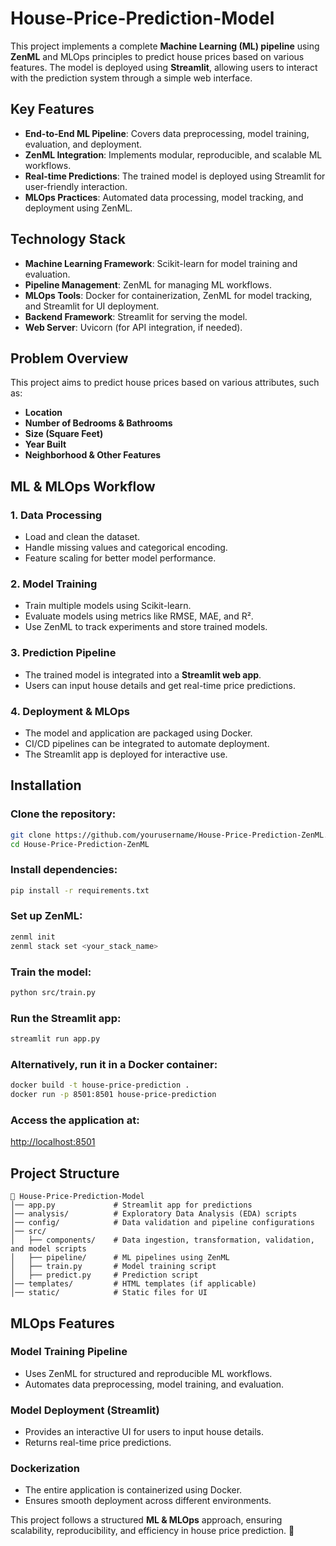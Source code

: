 # House-Price-Prediction-Model

This project implements a complete **Machine Learning (ML) pipeline** using **ZenML** and MLOps principles to predict house prices based on various features. The model is deployed using **Streamlit**, allowing users to interact with the prediction system through a simple web interface.

## Key Features
- **End-to-End ML Pipeline**: Covers data preprocessing, model training, evaluation, and deployment.
- **ZenML Integration**: Implements modular, reproducible, and scalable ML workflows.
- **Real-time Predictions**: The trained model is deployed using Streamlit for user-friendly interaction.
- **MLOps Practices**: Automated data processing, model tracking, and deployment using ZenML.

## Technology Stack
- **Machine Learning Framework**: Scikit-learn for model training and evaluation.
- **Pipeline Management**: ZenML for managing ML workflows.
- **MLOps Tools**: Docker for containerization, ZenML for model tracking, and Streamlit for UI deployment.
- **Backend Framework**: Streamlit for serving the model.
- **Web Server**: Uvicorn (for API integration, if needed).

## Problem Overview
This project aims to predict house prices based on various attributes, such as:
- **Location**
- **Number of Bedrooms & Bathrooms**
- **Size (Square Feet)**
- **Year Built**
- **Neighborhood & Other Features**

## ML & MLOps Workflow
### 1. Data Processing
- Load and clean the dataset.
- Handle missing values and categorical encoding.
- Feature scaling for better model performance.

### 2. Model Training
- Train multiple models using Scikit-learn.
- Evaluate models using metrics like RMSE, MAE, and R².
- Use ZenML to track experiments and store trained models.

### 3. Prediction Pipeline
- The trained model is integrated into a **Streamlit web app**.
- Users can input house details and get real-time price predictions.

### 4. Deployment & MLOps
- The model and application are packaged using Docker.
- CI/CD pipelines can be integrated to automate deployment.
- The Streamlit app is deployed for interactive use.

## Installation

### Clone the repository:
```bash
git clone https://github.com/yourusername/House-Price-Prediction-ZenML.git
cd House-Price-Prediction-ZenML
```

### Install dependencies:
```bash
pip install -r requirements.txt
```

### Set up ZenML:
```bash
zenml init
zenml stack set <your_stack_name>
```

### Train the model:
```bash
python src/train.py
```

### Run the Streamlit app:
```bash
streamlit run app.py
```

### Alternatively, run it in a Docker container:
```bash
docker build -t house-price-prediction .
docker run -p 8501:8501 house-price-prediction
```

### Access the application at:
[http://localhost:8501](http://localhost:8501)

## Project Structure
```
📂 House-Price-Prediction-Model
│── app.py             # Streamlit app for predictions
│── analysis/          # Exploratory Data Analysis (EDA) scripts
│── config/            # Data validation and pipeline configurations
│── src/
│   ├── components/    # Data ingestion, transformation, validation, and model scripts
│   ├── pipeline/      # ML pipelines using ZenML
│   ├── train.py       # Model training script
│   ├── predict.py     # Prediction script
│── templates/         # HTML templates (if applicable)
│── static/            # Static files for UI
```

## MLOps Features
### Model Training Pipeline
- Uses ZenML for structured and reproducible ML workflows.
- Automates data preprocessing, model training, and evaluation.

### Model Deployment (Streamlit)
- Provides an interactive UI for users to input house details.
- Returns real-time price predictions.

### Dockerization
- The entire application is containerized using Docker.
- Ensures smooth deployment across different environments.

This project follows a structured **ML & MLOps** approach, ensuring scalability, reproducibility, and efficiency in house price prediction. 🚀
